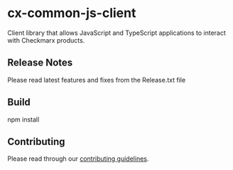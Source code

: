 # cx-common-js-client
Client library that allows JavaScript and TypeScript applications to interact with Checkmarx products.

## Release Notes
Please read latest features and fixes from the Release.txt file

## Build
npm install

## Contributing
Please read through our [contributing guidelines](CONTRIBUTING.md).
